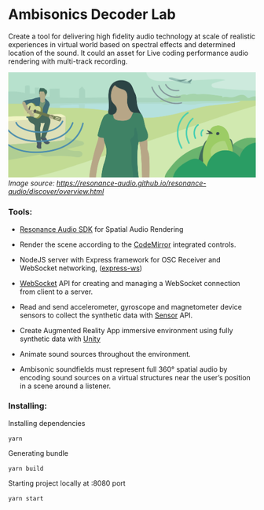 # Ambisonics Decoder Lab

Create a tool for delivering high fidelity audio technology at scale of realistic experiences in virtual world based on spectral effects and determined location of the sound. It could an asset for Live coding performance audio rendering with multi-track recording.

![Audio tools](https://github.com/sintijab/ambisonics-decoder/blob/feat-setup/preview.png?raw=true)
*Image source: https://resonance-audio.github.io/resonance-audio/discover/overview.html*


### Tools:

- [Resonance Audio SDK](https://resonance-audio.github.io/resonance-audio) for Spatial Audio Rendering

- Render the scene according to the [CodeMirror](https://codemirror.net/) integrated controls.

- NodeJS server with Express framework for OSC Receiver and WebSocket networking, ([express-ws](https://www.npmjs.com/package/express-ws))

- [WebSocket](https://developer.mozilla.org/en-US/docs/Web/API/WebSockets_API) API for creating and managing a WebSocket connection from client to a server.

- Read and send accelerometer, gyroscope and magnetometer device sensors to collect the synthetic data with [Sensor](https://developer.mozilla.org/en-US/docs/Web/API/Sensor_APIs) API.

- Create Augmented Reality App immersive environment using fully synthetic data with [Unity](https://unity.com/)

- Animate sound sources throughout the environment.

- Ambisonic soundfields must represent full 360° spatial audio by encoding sound sources on a virtual structures near the user’s position in a scene around a listener.

### Installing:

Installing dependencies
```
yarn
```
Generating bundle
```
yarn build
```
Starting project locally at :8080 port
```
yarn start
```
